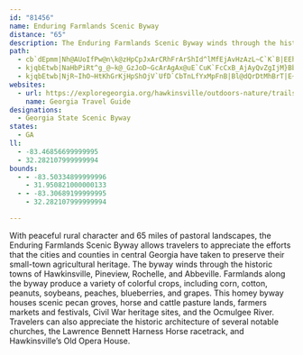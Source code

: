 ```yaml
---
id: "81456"
name: Enduring Farmlands Scenic Byway
distance: "65"
description: The Enduring Farmlands Scenic Byway winds through the historic towns of Hawkinsville, Pineview, Rochelle, and Abbeville, showcasing the area’s rural character and pastoral landscapes.
path:
  - cb`dEpmm|Nh@AUoIfPw@n\k@zHpCpJxArCRhFrArShId^lMfEjAvHzAzL~C`K`B|EEhSoBdLsBp^yHpo@oNtHYlg@lE|DGhAQ|JeD|HaDjGkC|BaBnAqAx@oAdLuQfKgO~CgCdDgBvD_BxE_B`o@{NlEoAlC_B|V{RtNiI~N_IbEyCpKaJjDaDzD{CzI}HdKkIjb@c`@xRqR~CqCdCmAxFkA|Um@bHe@vAa@t@]lBuAbZ}WpCsAhAS~BIpMPnG_@`\{Exf@kJnAa@rAy@pJoKhA_AlHyEdj@k\hEsBfE_Bb]gLbqAgh@|bBop@lEsBrDyBnI{F`c@{WnZbBxDz@lF~BvVnMfF~CrLbIjE~CxCpCzFnGhD~Cf_@pPxN`NnBxA|C`BrDv@x[`EtEv@tXpKdRzHzZ~KlGdClAj@
  - kjqbEtwb|NaHbPiRt^g_@~k@_GzJoD~GcArAgAx@uE`CuK`FcCxB_AjAyQvZgIjM}BbCmElDge@`]iG|FgIlJ}FbI{AtCg@bB]xBOlB[~i@FhA\jBhCzHTxAJrCwBjd@kDpQ_DrN_AbC{GlOuBlHyNn{@cF`\cDlWmB|Me`A]kLUqFi@c[qF{NwAsd@SesAeBB{m@p@isAUwx@?qh@K}I_Oi_B}Dam@o@yEmCcNYyCIyBDeg@EoA[qBy@gBgHkGy@aBe@mBMaLOe`@_@{T?C
  - kjqbEtwb|NjR~IhO~HtKhGrKjHpShOjV`UfD`CbTnLfYxMpFnB|Bl@dQrDtMhBrT|E~c@rLbFxAxQtGxNzEzHvCdGrC~DlCx]pWhBzA`m@zn@`AnApA`CZdAl@zDpFSzcBCns@MHeS?{x@EsJScBmAkEwCsFmC{CeLeKmDoDsCaEgBeDeByE{DoN}IkYm@_Du@oFY}EIiFNmuBOoEm@sE}@aFiRav@mBaHq^wzA_H{WaEiLkf@yhAcKeWqYwz@oRyfAyOss@uA{HeBuL}@yIa@uIKcIHkEMqWDiO}PFmCPgBlF{HhSkArDmVvo@sBfE}DfGqBvEa@tB{Hdg@sFv^_AtEw@lCsHtSqC`Jua@|xAeDrKaD|GkOnYkM|VmE`I{CzDmNrO}a@`c@sBpDkAzC}@xDSdBQrEh@rUMpGk@tDiEhTeG`V}HdXmChKoLxf@}Mr]?@
websites:
  - url: https://exploregeorgia.org/hawkinsville/outdoors-nature/trails-tours/enduring-farmlands-georgia-scenic-byway
    name: Georgia Travel Guide
designations:
  - Georgia State Scenic Byway
states:
  - GA
ll:
  - -83.46856699999995
  - 32.282107999999994
bounds:
  - - -83.50334899999996
    - 31.950821000000133
  - - -83.30689199999995
    - 32.282107999999994

---
```


With peaceful rural character and 65 miles of pastoral landscapes, the Enduring Farmlands Scenic Byway allows travelers to appreciate the efforts that the cities and counties in central Georgia have taken to preserve their small-town agricultural heritage. The byway winds through the historic towns of Hawkinsville, Pineview, Rochelle, and Abbeville. Farmlands along the byway produce a variety of colorful crops, including corn, cotton, peanuts, soybeans, peaches, blueberries, and grapes. This homey byway houses scenic pecan groves, horse and cattle pasture lands, farmers markets and festivals, Civil War heritage sites, and the Ocmulgee River. Travelers can also appreciate the historic architecture of several notable churches, the Lawrence Bennett Harness Horse racetrack, and Hawkinsville’s Old Opera House.
